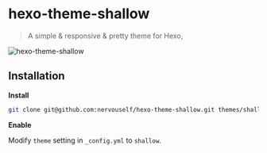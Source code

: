 # hexo-theme-shallow

> A simple & responsive & pretty theme for Hexo, 

![hexo-theme-shallow](http://p1.bqimg.com/4851/d89c8356b7caa901.png)

## Installation

**Install**

```bash
git clone git@github.com:nervouself/hexo-theme-shallow.git themes/shallow
```

**Enable**

Modify `theme` setting in `_config.yml` to `shallow`.
